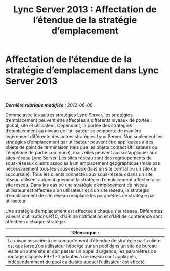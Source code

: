 ﻿---
title: 'Lync Server 2013 : Affectation de l’étendue de la stratégie d’emplacement'
TOCTitle: Affectation de l’étendue de la stratégie d’emplacement
ms:assetid: e4c66517-c593-4253-b900-7b4dd8bddf2f
ms:mtpsurl: https://technet.microsoft.com/fr-fr/library/JJ205360(v=OCS.15)
ms:contentKeyID: 49299156
ms.date: 05/20/2016
mtps_version: v=OCS.15
ms.translationtype: HT
---

# Affectation de l’étendue de la stratégie d’emplacement dans Lync Server 2013

 

_**Dernière rubrique modifiée :** 2012-06-06_

Comme avec les autres stratégies Lync Server, les stratégies d’emplacement peuvent être affectées à différents niveaux de portée : global, site et utilisateur. Cependant, la portée des stratégies d’emplacement au niveau de l’utilisateur se comporte de manière légèrement différente des autres stratégies Lync Server. Non seulement les stratégies d’emplacement par utilisateur peuvent être appliquées à des objets de point de terminaison (tels que les objets contact Utilisateurs ou Téléphone de partie commune), mais elles peuvent aussi s’appliquer aux sites réseau Lync Server. Les sites réseau sont des regroupements de sous-réseaux clients associés à un emplacement géographique (mais pas nécessairement tous les sous-réseaux dans un site central ou un site de succursale). Tous les clients connectés aux sous-réseaux dans un site réseau utilisent automatiquement la stratégie d’emplacement affectée à ce site réseau. Dans les cas où une stratégie d’emplacement de niveau utilisateur est affectée à un utilisateur et à un site réseau, la stratégie d’emplacement de site réseau remplace les paramètres de stratégie par utilisateur.

Une stratégie d’emplacement est affectée à chaque site réseau. Différentes valeurs d’utilisations RTC, d’URI de notification et d’URI de conférence sont affectées à chaque stratégie.

<table>
<thead>
<tr class="header">
<th><img src="images/Gg398920.note(OCS.15).gif" title="note" alt="note" />Remarque :</th>
</tr>
</thead>
<tbody>
<tr class="odd">
<td>La raison associée à ce comportement d’étendue de stratégie particulière est que lorsqu’un utilisateur hébergé sur un pool dans un site de bureau visite un autre site et doit passer un appel d’urgence, les paramètres de routage d’appels E9-1-1 adaptés à ce réseau sont appliqués, indépendamment du pool ou du site auquel l’utilisateur est affecté.</td>
</tr>
</tbody>
</table>

